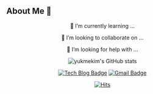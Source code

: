 ## About Me 🔭

<div align=center>

 🌱 I’m currently learning ...
 
 👯 I’m looking to collaborate on ...
 
 🤔 I’m looking for help with ...

  ![yukmekim's GitHub stats](https://github-readme-stats.vercel.app/api?username=yukmekim&show_icons=true&theme=dark)

  [![Tech Blog Badge](http://img.shields.io/badge/-Tech%20blog-black?style=flat-square&logo=github&link=https://yukmekim.github.io/)](https://yukmekim.github.io/)
  [![Gmail Badge](https://img.shields.io/badge/Gmail-d14836?style=flat-square&logo=Gmail&logoColor=white&link=mailto:gyjj1243@gmail.com)](mailto:gyjj1243@gmail.com)

  [![Hits](https://hits.seeyoufarm.com/api/count/incr/badge.svg?url=https://github.com/yukmekim)](https://hits.seeyoufarm.com) 

</div>

<!--
**yukmekim/yukmekim** is a ✨ _special_ ✨ repository because its `README.md` (this file) appears on your GitHub profile.

Here are some ideas to get you started:

- 🔭 I’m currently working on ...
- 🌱 I’m currently learning ...
- 👯 I’m looking to collaborate on ...
- 🤔 I’m looking for help with ...
- 💬 Ask me about ...
- 📫 How to reach me: ...
- 😄 Pronouns: ...
- ⚡ Fun fact: ...
-->
